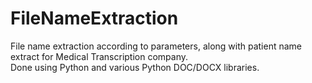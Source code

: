 # FileNameExtraction
File name extraction according to parameters, along with patient name extract for Medical Transcription company. <br/>
Done using Python and various Python DOC/DOCX libraries.
